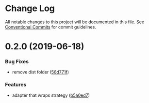 # Change Log

All notable changes to this project will be documented in this file.
See [Conventional Commits](https://conventionalcommits.org) for commit guidelines.

# 0.2.0 (2019-06-18)


### Bug Fixes

* remove dist folder ([56d771f](https://github.com/strongloop/loopback-next/commit/56d771f))


### Features

* adapter that wraps strategy ([b5a0ed7](https://github.com/strongloop/loopback-next/commit/b5a0ed7))
